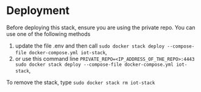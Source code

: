 # Deployment

Before deploying this stack, ensure you are using the private repo. You can use one of the following methods

1) update the file .env and then call ```sudo docker stack deploy --compose-file docker-compose.yml iot-stack```,
2) or use this command line ```PRIVATE_REPO=<IP_ADDRESS_OF_THE_REPO>:4443 sudo docker stack deploy --compose-file docker-compose.yml iot-stack```,

To remove the stack, type ```sudo docker stack rm iot-stack```
